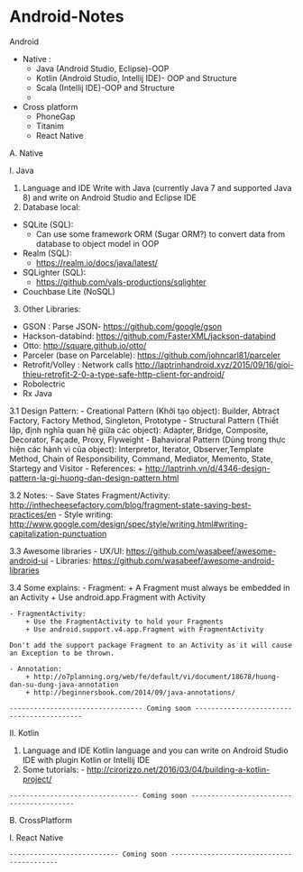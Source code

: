# Android-Notes
 Android
  - Native : 
  	+ Java (Android Studio, Eclipse)-OOP 
  	+ Kotlin (Android Studio, Intellij IDE)- OOP and Structure 
  	+ Scala (Intellij IDE)-OOP and Structure
  	+ 
  - Cross platform
  	+ PhoneGap
  	+ Titanim
  	+ React Native
  	
A. Native

I. Java
 1. Language and IDE
   Write with Java (currently Java 7 and supported Java 8) and write on Android Studio and Eclipse IDE
 2.	Database local:
  -  SQLite (SQL):
	  + Can use some framework ORM (Sugar ORM?) to convert data from database to object model in OOP
  - Realm (SQL):
	  + https://realm.io/docs/java/latest/
  - SQLighter (SQL):
	  + https://github.com/vals-productions/sqlighter
  - Couchbase Lite (NoSQL)

 3.	Other Libraries:
  - GSON : Parse JSON- https://github.com/google/gson
  - Hackson-databind: https://github.com/FasterXML/jackson-databind
  - Otto: http://square.github.io/otto/
  - Parceler (base on Parcelable): https://github.com/johncarl81/parceler
  - Retrofit/Volley : Network calls
    http://laptrinhandroid.xyz/2015/09/16/gioi-thieu-retrofit-2-0-a-type-safe-http-client-for-android/
  - Robolectric
  - Rx Java
  
  3.1	Design Pattern:
    - Creational Pattern (Khởi tạo object): Builder, Abtract Factory, Factory Method, Singleton, Prototype
    - Structural Pattern (Thiết lập, định nghĩa quan hệ giữa các object): Adapter, Bridge, Composite, Decorator, Façade, Proxy, Flyweight
    - Bahavioral Pattern (Dùng trong thực hiện các hành vi của object): Interpretor, Iterator, Observer,Template Method, Chain of Responsibility, Command, Mediator, Memento, State, Startegy and Visitor
    - References:
    	+ http://laptrinh.vn/d/4346-design-pattern-la-gi-huong-dan-design-pattern.html
    
  3.2	Notes:
    - Save States Fragment/Activity: http://inthecheesefactory.com/blog/fragment-state-saving-best-practices/en
    - Style writing: http://www.google.com/design/spec/style/writing.html#writing-capitalization-punctuation

  3.3	Awesome libraries
    - UX/UI: https://github.com/wasabeef/awesome-android-ui
    - Libraries: https://github.com/wasabeef/awesome-android-libraries
    
  3.4   Some explains:
    - Fragment: 
    	+ A Fragment must always be embedded in an Activity
    	+ Use android.app.Fragment with Activity
    	
    - FragmentActivity:
    	+ Use the FragmentActivity to hold your Fragments
    	+ Use android.support.v4.app.Fragment with FragmentActivity
    	
    Don't add the support package Fragment to an Activity as it will cause an Exception to be thrown.

    - Annotation: 
    	+ http://o7planning.org/web/fe/default/vi/document/18678/huong-dan-su-dung-java-annotation
    	+ http://beginnersbook.com/2014/09/java-annotations/
    
    --------------------------------- Coming soon ------------------------------------------
    
II. Kotlin
  1. Language and IDE
  	Kotlin language and you can write on Android Studio IDE with plugin Kotlin or Intellij IDE
  2. Some tutorials:
  	- http://cirorizzo.net/2016/03/04/building-a-kotlin-project/
  	
	
    -------------------------------- Coming soon -----------------------------------------

B. CrossPlatform

I. React Native

	--------------------------- Coming soon ------------------------------------------
 
